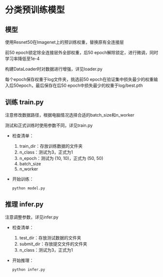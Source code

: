 # 分类预训练模型

## 模型

使用Resnet50在Imagenet上的预训练权重，替换原有全连接层

前50 epoch锁定除全连接层外全部权重，后50 epoch解除锁定，进行微调，同时学习率降低至1e-4

构建DataLoader时对数据进行增强，详见loader.py

每个epoch保存权重于log文件夹，挑选前50 epoch在验证集中损失最少的权重输入后50epoch，最后保存在后50 epoch中损失最少的权重于log/best.pth

## 训练 train.py

注意修改数据路径，根据电脑情况选择合适的batch_size和n_worker

测试和正式训练时使用参数不同，详见train.py

* 检查清单：
  1. train_dir：存放训练数据的文件夹
  2. n_class：测试为3，正式为1
  3. n_epoch：测试为 (10, 10)，正式为 (50, 50)
  4. batch_size
  5. n_worker

* 开始训练：

  ```shell
  python model.py
  ```

## 推理 infer.py

注意调整参数，详见infer.py

* 检查清单：
  1. test_dir：存放测试数据的文件夹
  2. submit_dir：存放提交文件的文件夹
  3. n_class：测试为3，正式为1

* 开始推理：

  ```shell
  python infer.py
  ```

